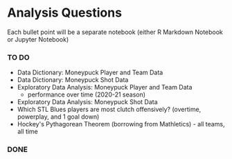 # Analysis Questions
Each bullet point will be a separate notebook (either R Markdown Notebook or Jupyter Notebook)

### TO DO
* Data Dictionary: Moneypuck Player and Team Data
* Data Dictionary: Moneypuck Shot Data
* Exploratory Data Analysis: Moneypuck Player and Team Data
  - performance over time (2020-21 season)
* Exploratory Data Analysis: Moneypuck Shot Data
* Which STL Blues players are most clutch offensively? (overtime, powerplay, and 1 goal down)
* Hockey's Pythagorean Theorem (borrowing from Mathletics) - all teams, all time

### DONE
